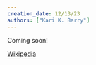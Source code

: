 ```yaml
---
creation_date: 12/13/23
authors: ["Kari K. Barry"]
---
```


Coming soon!

[Wikipedia](https://en.wikipedia.org/wiki/Photogrammetry)